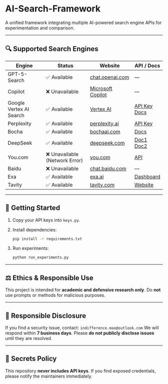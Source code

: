 # AI-Search-Framework

A unified framework integrating multiple AI-powered search engine APIs for experimentation and comparison.

---

## 🔍 Supported Search Engines

| Engine                  | Status                        | Website                                                                                                                | API / Docs                                                                                                                                                                                                                                     |
| ----------------------- | ----------------------------- | ---------------------------------------------------------------------------------------------------------------------- | ---------------------------------------------------------------------------------------------------------------------------------------------------------------------------------------------------------------------------------------------- |
| GPT-5-Search            | ✅ Available                   | [chat.openai.com](https://chat.openai.com)                                                                             | —                                                                                                                                                                                                                                              |
| Copilot                 | ❌ Unavailable                 | [Microsoft Copilot](https://www.microsoft.com/en-us/bing/copilot-search/)                    | —                                                                                                                                                                                                                                              |
| Google Vertex AI Search | ✅ Available                   | [Vertex AI](https://ai.google/https://console.cloud.google.com/vertex-ai/tutorials) | [API Key](https://console.cloud.google.com/apis/credentials/) <br> [Docs](https://ai.google.dev/gemini-api/docs/google-search?hl=zh-cn)                             |
| Perplexity              | ✅ Available                   | [perplexity.ai](https://www.perplexity.ai/)                                                                            | [API Key](https://www.perplexity.ai/account/api/keys)                                                                                                                                                                                          |
| Bocha                   | ✅ Available                   | [bochaai.com](https://bochaai.com/)                                                                                    | [Docs](https://bocha-ai.feishu.cn/wiki/AT9VwqsrQinss7k84LQcKJY6nDh)                                                                                                                                                                            |
| DeepSeek                | ✅ Available                   | [deepseek.com](https://deepseek.com/)                                                                                  | [Doc1](https://deepseek.csdn.net/67afbce39a0a3d048dcfac68.html) <br> [Doc2](https://console.volcengine.com/) |
| You.com                 | ❌ Unavailable (Network Error) | [you.com](https://you.com)                                                                                             | [API](https://api.you.com)                                                                                                                                                                                                                     |
| Baidu                   | ❌ Unavailable                 | [chat.baidu.com](https://chat.baidu.com/)                                                                              | —                                                                                                                                                                                                                                              |
| Exa                     | ✅ Available                   | [exa.ai](https://exa.ai/)                                                                                              | [Dashboard](https://dashboard.exa.ai/login?redirect=/)                                                                                                                                                                                         |
| Tavity                  | ✅ Available                   | [tavity.com](http://tavity.com/home)                                                                                   | [Website](http://tavity.com/home)                                                                                                                                                                                                              |

---

## 🚀 Getting Started

1. Copy your API keys into `keys.py`.
2. Install dependencies:

   ```bash
   pip install -r requirements.txt
   ```
3. Run experiments:

   ```bash
   python run_experiments.py
   ```

---

## ⚖️ Ethics & Responsible Use

This project is intended for **academic and defensive research only**. Do **not** use prompts or methods for malicious purposes.

---

## 📩 Responsible Disclosure

If you find a security issue, contact: `indifference.mao@outlook.com`
We will respond within **7 business days**. Please **do not publicly disclose issues** until they are resolved.

---

## 🔐 Secrets Policy

This repository **never includes API keys**.
If you find exposed credentials, please notify the maintainers immediately.
